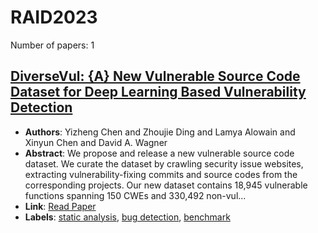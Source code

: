 # RAID2023

Number of papers: 1

## [DiverseVul: {A} New Vulnerable Source Code Dataset for Deep Learning Based Vulnerability Detection](paper_1.md)
- **Authors**: Yizheng Chen and Zhoujie Ding and Lamya Alowain and Xinyun Chen and David A. Wagner
- **Abstract**: We propose and release a new vulnerable source code dataset. We curate the dataset by crawling security issue websites, extracting vulnerability-fixing commits and source codes from the corresponding projects. Our new dataset contains 18,945 vulnerable functions spanning 150 CWEs and 330,492 non-vul...
- **Link**: [Read Paper](https://doi.org/10.1145/3607199.3607242)
- **Labels**: [static analysis](../../labels/static_analysis.md), [bug detection](../../labels/bug_detection.md), [benchmark](../../labels/benchmark.md)


